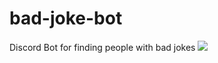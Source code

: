 # bad-joke-bot
Discord Bot for finding people with bad jokes
<img src="https://i.imgur.com/xIw8Ape.png">
